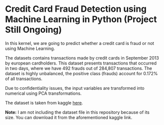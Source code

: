 # Credit Card Fraud Detection using Machine Learning in Python (Project Still Ongoing) #

In this kernel, we are going to predict whether a credit card is fraud or not using Machine Learning.

The datasets contains transactions made by credit cards in September 2013 by european cardholders. This dataset presents transactions that occurred in two days, where we have 492 frauds out of 284,807 transactions. The dataset is highly unbalanced, the positive class (frauds) account for 0.172% of all transactions.

Due to confidentiality issues, the input variables are transformed into numerical using PCA transformations.

The dataset is taken from kaggle <a href='https://www.kaggle.com/mlg-ulb/creditcardfraud' target='_blank'>here</a>.

**Note:** I am not including the dataset file in this repository because of its size. You can download it from the aforementioned kaggle link.